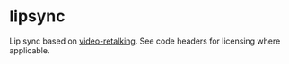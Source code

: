 # lipsync
Lip sync based on [video-retalking](https://github.com/OpenTalker/video-retalking). See code headers for licensing where applicable.
